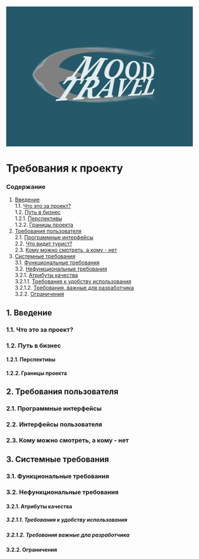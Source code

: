 ![logo](https://github.com/LazuRR/TreeOnDesktop/blob/master/project_marketing/logo/moc6.jpg) <br/>

# Требования к проекту

### Содержание
1. [Введение](#1) <br>
1.1. [Что это за проект?](#1.1) <br>
1.2. [Путь в бизнес](#1.2) <br>
1.2.1. [Перспективы](#1.2.1) <br>
1.2.2. [Границы проекта](#1.2.2) <br>
2. [Требования пользователя](#2) <br>
2.1. [Программные интерфейсы](#2.1) <br>
2.2. [Что видит турист?](#2.2) <br>
2.3. [Кому можно смотреть, а кому - нет](#2.3)<br>
3. [Системные требования](#3)<br>
3.1. [Функциональные требования](#3.1)<br> 
3.2. [Нефункциональные требования](#3.2)<br>
3.2.1. [Атрибуты качества](#3.2.1)<br>
3.2.1.1. [Требования к удобству использования](#3.2.1.1)<br>
3.2.1.2. [Требования, важные для разработчика](#3.2.1.2)<br>
3.2.2. [Ограничения](#3.2.2)<br>

## 1. Введение <a name="1"></a>

### 1.1. Что это за проект? <a name="1.1"></a>

### 1.2. Путь в бизнес <a name="1.2"></a>

#### 1.2.1. Перспективы <a name="1.2.1"></a>

#### 1.2.2. Границы проекта <a name="1.2.2"></a>

## 2. Требования пользователя <a name="2"></a>

### 2.1. Программные интерфейсы <a name="2.1"></a>

### 2.2. Интерфейсы пользователя <a name="2.2"></a>

### 2.3. Кому можно смотреть, а кому - нет <a name="2.3"></a>

## 3. Системные требования <a name="3"></a>

### 3.1. Функциональные требования <a name="3.1"></a>

### 3.2. Нефункциональные требования <a name="3.2"></a>
 
#### 3.2.1. Атрибуты качества<a name="3.2.1"></a>

##### 3.2.1.1. Требования к удобству использования <a name="3.2.1.1"></a>
  
##### 3.2.1.2. Требования важные дла разработчика <a name="3.2.1.2"></a>

#### 3.2.2. Ограничения<a name="3.2.2"></a>
